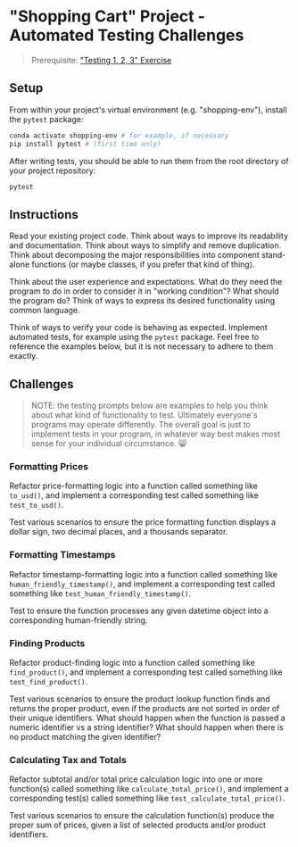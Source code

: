 
# "Shopping Cart" Project - Automated Testing Challenges

> Prerequisite: ["Testing 1, 2, 3" Exercise](/exercises/testing-123/README.md)

## Setup

From within your project's virtual environment (e.g. "shopping-env"), install the `pytest` package:

```sh
conda activate shopping-env # for example, if necessary
pip install pytest # (first time only)
```

After writing tests, you should be able to run them from the root directory of your project repository:

```sh
pytest
```

## Instructions

Read your existing project code. Think about ways to improve its readability and documentation. Think about ways to simplify and remove duplication. Think about decomposing the major responsibilities into component stand-alone functions (or maybe classes, if you prefer that kind of thing).

Think about the user experience and expectations. What do they need the program to do in order to consider it in "working condition"? What should the program do? Think of ways to express its desired functionality using common language.

Think of ways to verify your code is behaving as expected. Implement automated tests, for example using the `pytest` package. Feel free to reference the examples below, but it is not necessary to adhere to them exactly.

## Challenges

> NOTE: the testing prompts below are examples to help you think about what kind of functionality to test. Ultimately everyone's programs may operate differently. The overall goal is just to implement tests in your program, in whatever way best makes most sense for your individual circumstance. :smile_cat:

### Formatting Prices

Refactor price-formatting logic into a function called something like `to_usd()`, and implement a corresponding test called something like `test_to_usd()`.

Test various scenarios to ensure the price formatting function displays a dollar sign, two decimal places, and a thousands separator.

### Formatting Timestamps

Refactor timestamp-formatting logic into a function called something like `human_friendly_timestamp()`, and implement a corresponding test called something like `test_human_friendly_timestamp()`.

Test to ensure the function processes any given datetime object into a corresponding human-friendly string.

### Finding Products

Refactor product-finding logic into a function called something like `find_product()`, and implement a corresponding test called something like `test_find_product()`.

Test various scenarios to ensure the product lookup function finds and returns the proper product, even if the products are not sorted in order of their unique identifiers. What should happen when the function is passed a numeric identifier vs a string identifier? What should happen when there is no product matching the given identifier?

### Calculating Tax and Totals

Refactor subtotal and/or total price calculation logic into one or more function(s) called something like `calculate_total_price()`, and implement a corresponding test(s) called something like `test_calculate_total_price()`.

Test various scenarios to ensure the calculation function(s) produce the proper sum of prices, given a list of selected products and/or product identifiers.

